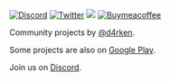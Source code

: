 [![Discord](https://badgen.net/badge/icon/discord?icon=discord&label)](https://discord.gg/ENtVkMHqZg)
[![Twitter](https://badgen.net/badge/icon/twitter?icon=twitter&label)](https://twitter.com/d4rken)
[![](https://img.shields.io/github/sponsors/d4rken)](https://github.com/sponsors/d4rken)
[![Buymeacoffee](https://badgen.net/badge/icon/buymeacoffee?icon=buymeacoffee&label)](https://www.buymeacoffee.com/tydarken)

Community projects by [@d4rken](https://github.com/d4rken).

Some projects are also on [Google Play](https://play.google.com/store/apps/developer?id=darken).

Join us on [Discord](https://discord.gg/ENtVkMHqZg).
